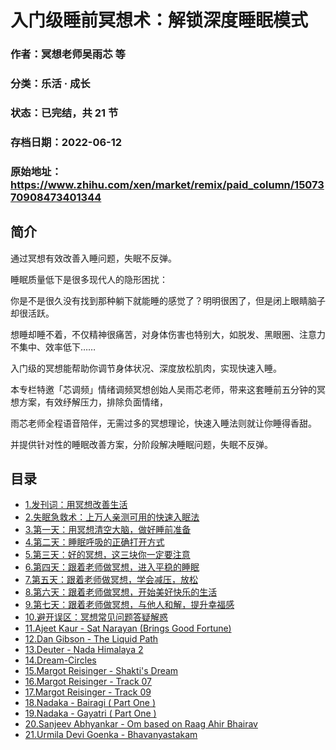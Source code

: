 # 入门级睡前冥想术：解锁深度睡眠模式

### 作者：冥想老师吴雨芯 等

### 分类：乐活 · 成长

### 状态：已完结，共 21 节

### 存档日期：2022-06-12

### 原始地址：https://www.zhihu.com/xen/market/remix/paid_column/1507370908473401344


## 简介
通过冥想有效改善入睡问题，失眠不反弹。


睡眠质量低下是很多现代人的隐形困扰：


你是不是很久没有找到那种躺下就能睡的感觉了？明明很困了，但是闭上眼睛脑子却很活跃。


想睡却睡不着，不仅精神很痛苦，对身体伤害也特别大，如脱发、黑眼圈、注意力不集中、效率低下……


入门级的冥想能帮助你调节身体状况、深度放松肌肉，实现快速入睡。


本专栏特邀「芯调频」情绪调频冥想创始人吴雨芯老师，带来这套睡前五分钟的冥想方案，有效纾解压力，排除负面情绪，


雨芯老师全程语音陪伴，无需过多的冥想理论，快速入睡法则就让你睡得香甜。


并提供针对性的睡眠改善方案，分阶段解决睡眠问题，失眠不反弹。




## 目录
- [1.发刊词：用冥想改善生活](1.发刊词：用冥想改善生活.md)
- [2.失眠急救术：上万人亲测可用的快速入眠法](2.失眠急救术：上万人亲测可用的快速入眠法.md)
- [3.第一天：用冥想清空大脑，做好睡前准备](3.第一天：用冥想清空大脑，做好睡前准备.md)
- [4.第二天：睡眠呼吸的正确打开方式](4.第二天：睡眠呼吸的正确打开方式.md)
- [5.第三天：好的冥想，这三块你一定要注意](5.第三天：好的冥想，这三块你一定要注意.md)
- [6.第四天：跟着老师做冥想，进入平稳的睡眠](6.第四天：跟着老师做冥想，进入平稳的睡眠.md)
- [7.第五天：跟着老师做冥想，学会减压，放松](7.第五天：跟着老师做冥想，学会减压，放松.md)
- [8.第六天：跟着老师做冥想，开始美好快乐的生活](8.第六天：跟着老师做冥想，开始美好快乐的生活.md)
- [9.第七天：跟着老师做冥想，与他人和解，提升幸福感](9.第七天：跟着老师做冥想，与他人和解，提升幸福感.md)
- [10.避开误区：冥想常见问题答疑解惑](10.避开误区：冥想常见问题答疑解惑.md)
- [11.Ajeet Kaur - Sat Narayan (Brings Good Fortune)](11.Ajeet%20Kaur%20-%20Sat%20Narayan%20(Brings%20Good%20Fortune).md)
- [12.Dan Gibson - The Liquid Path](12.Dan%20Gibson%20-%20The%20Liquid%20Path.md)
- [13.Deuter - Nada Himalaya 2](13.Deuter%20-%20Nada%20Himalaya%202.md)
- [14.Dream-Circles](14.Dream-Circles.md)
- [15.Margot Reisinger - Shakti's Dream](15.Margot%20Reisinger%20-%20Shakti's%20Dream.md)
- [16.Margot Reisinger - Track 07](16.Margot%20Reisinger%20-%20Track%2007.md)
- [17.Margot Reisinger - Track 09](17.Margot%20Reisinger%20-%20Track%2009.md)
- [18.Nadaka - Bairagi ( Part One )](18.Nadaka%20-%20Bairagi%20(%20Part%20One%20).md)
- [19.Nadaka - Gayatri ( Part One )](19.Nadaka%20-%20Gayatri%20(%20Part%20One%20).md)
- [20.Sanjeev Abhyankar - Om based on Raag Ahir Bhairav](20.Sanjeev%20Abhyankar%20-%20Om%20based%20on%20Raag%20Ahir%20Bhairav.md)
- [21.Urmila Devi Goenka - Bhavanyastakam](21.Urmila%20Devi%20Goenka%20-%20Bhavanyastakam.md)